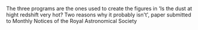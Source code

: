 The three programs are the ones used to create the figures in 'Is the dust at hight redshift very hot? Two reasons why it probably isn't', paper submitted to Monthly Notices of
the Royal Astronomical Society
